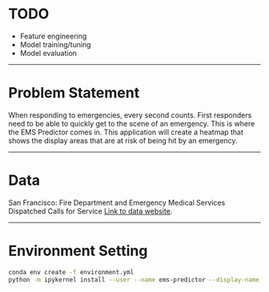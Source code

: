 # TODO
- Feature engineering
- Model training/tuning
- Model evaluation

---

# Problem Statement
When responding to emergencies, every second counts. First responders need to be able to quickly get to the 
scene of an emergency.  This is where the EMS Predictor comes in.  This application will create a heatmap that 
shows the display areas that are at risk of being hit by an emergency. 


---
# Data
San Francisco: Fire Department and Emergency Medical Services Dispatched Calls for Service [Link to data website](https://data.sfgov.org/Public-Safety/Fire-Department-Calls-for-Service/nuek-vuh3).


---
# Environment Setting
```zsh
conda env create -f environment.yml
python -m ipykernel install --user --name ems-predictor --display-name "Python (ems-env)"
```
